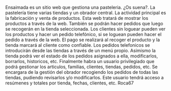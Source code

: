 Ensaimada es un sitio web que gestiona una pasteleria. ¿Os suena?. La pastelería tiene varias tiendas y un obrador central. La actividad principal es la fabricación y venta de productos. Esta web tratará de mostrar los productos a través de la web. También se podrán hacer pedidos que luego se recogerán en la tienda seleccionada. Los clientes sin loguear pueden ver los productos y hacer un pedido telefónico, si se loguean pueden hacer el pedido a través de la web. El pago se realizará al recoger el producto y la tienda marcará al cliente como confiable. Los pedidos telefonicos se introducirán desde las tiendas a través de un menú propio. Asimismo la tienda podrá ver el estado de los pedidos asignados a ella, modificarlos, borrarlos, historicos, etc. Finalmente habra un usuario privilegiado que podrá gestionar los articulos, familias, clientes, tiendas, pedidos, etc. Se encargara de la gestión del obrador recogiendo los pedidos de todas las tiendas, pudiendo revisarlos y/o modificarlos. Este usuario tendrá acceso a resúmenes y totales por tienda, fechas, clientes, etc.    Roca67
